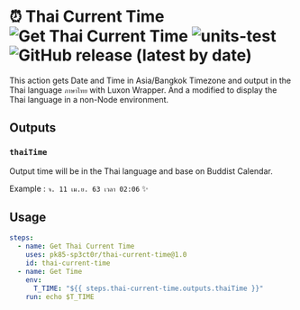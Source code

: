 # ⏰ Thai Current Time ![Get Thai Current Time](https://github.com/pluz85/thai-current-time/workflows/Get%20Thai%20Current%20Time/badge.svg) ![units-test](https://github.com/pluz85/thai-current-time/workflows/units-test/badge.svg) ![GitHub release (latest by date)](https://img.shields.io/github/v/release/pluz85/thai-current-time)

This action gets Date and Time in Asia/Bangkok Timezone and output in the Thai language `ภาษาไทย` with Luxon Wrapper. And a modified to display the Thai language in a non-Node environment.

## Outputs

### `thaiTime`

Output time will be in the Thai language and base on Buddist Calendar.

Example : `จ. 11 เม.ย. 63 เวลา 02:06` ✨

## Usage

```yaml
steps:
  - name: Get Thai Current Time
    uses: pk85-sp3ct0r/thai-current-time@1.0
    id: thai-current-time
  - name: Get Time
    env:
      T_TIME: "${{ steps.thai-current-time.outputs.thaiTime }}"
    run: echo $T_TIME
```
